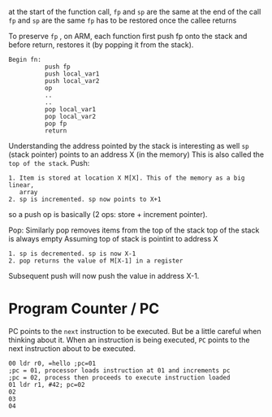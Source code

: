 at the start of the function call, `fp` and `sp` are the same
at the end of the call `fp` and `sp` are the same
`fp` has  to be restored once the callee returns

To preserve `fp` , on ARM, each function first push fp onto the stack
and before return, restores it (by popping it from the stack).
```
Begin fn:
          push fp
          push local_var1
          push local_var2
          op
          ..
          ..
          pop local_var1
          pop local_var2
          pop fp
          return 
```

Understanding the address pointed by the stack is interesting as well
`sp` (stack pointer) points to an address X (in the memory)
This is also called the `top of the stack`.
Push:
```
1. Item is stored at location X M[X]. This of the memory as a big linear, 
   array
2. sp is incremented. sp now points to X+1
```
so a push op is basically (2 ops: store + increment pointer).

Pop:
Similarly pop removes items from the top of the stack
top of the stack is always empty
Assuming top of stack is pointint to address X
```
1. sp is decremented. sp is now X-1
2. pop returns the value of M[X-1] in a register
```
Subsequent push will now push the value in address X-1. 

# Program Counter / PC
PC points to the `next` instruction to be executed.
But be a little careful when thinking about it.
When an instruction is being executed, `PC` points to the next
instruction about to be executed.

```
00 ldr r0, =hello ;pc=01
;pc = 01, processor loads instruction at 01 and increments pc
;pc = 02, process then proceeds to execute instruction loaded
01 ldr r1, #42; pc=02
02
03
04
